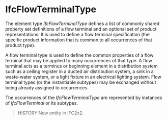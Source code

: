 # IfcFlowTerminalType

The element type _IfcFlowTerminalType_ defines a list of commonly shared property set definitions of a flow terminal and an optional set of product representations. It is used to define a flow terminal specification (the specific product information that is common to all occurrences of that product type).
<!-- end of short definition -->


A flow terminal type is used to define the common properties of a flow terminal that may be applied to many occurrences of that type. A flow terminal acts as a terminus or beginning element in a distribution system such as a ceiling register in a ducted air distribution system, a sink in a waste-water system, or a light fixture in an electrical lighting system. Flow terminal types (or the instantiable subtypes) may be exchanged without being already assigned to occurrences.

The occurrences of the _IfcFlowTerminalType_ are represented by instances of _IfcFlowTerminal_ or its subtypes.

> HISTORY New entity in IFC2x2.
